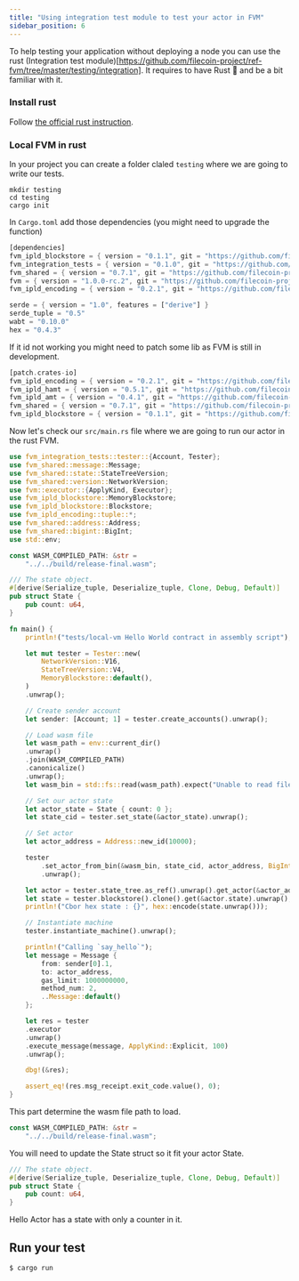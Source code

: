 ```yaml
---
title: "Using integration test module to test your actor in FVM"
sidebar_position: 6
---
```


To help testing your application without deploying a node you can use the rust (Integration test module)[https://github.com/filecoin-project/ref-fvm/tree/master/testing/integration]. It requires to have Rust 🦀 and be a bit familiar with it.

### Install rust

Follow [the official rust instruction](https://www.rust-lang.org/tools/install).

### Local FVM in rust

In your project you can create a folder claled `testing` where we are going to write our tests.

```
mkdir testing
cd testing
cargo init
```

In `Cargo.toml` add those dependencies (you might need to upgrade the function)

```rs
[dependencies]
fvm_ipld_blockstore = { version = "0.1.1", git = "https://github.com/filecoin-project/ref-fvm", branch = "experimental/fvm-m2" }
fvm_integration_tests = { version = "0.1.0", git = "https://github.com/filecoin-project/ref-fvm", branch = "experimental/fvm-m2" }
fvm_shared = { version = "0.7.1", git = "https://github.com/filecoin-project/ref-fvm", branch = "experimental/fvm-m2" }
fvm = { version = "1.0.0-rc.2", git = "https://github.com/filecoin-project/ref-fvm", branch = "experimental/fvm-m2", default-features = false }
fvm_ipld_encoding = { version = "0.2.1", git = "https://github.com/filecoin-project/ref-fvm", branch = "experimental/fvm-m2" }

serde = { version = "1.0", features = ["derive"] }
serde_tuple = "0.5"
wabt = "0.10.0"
hex = "0.4.3"
```

If it id not working you might need to patch some lib as FVM is still in development.

```rs
[patch.crates-io]
fvm_ipld_encoding = { version = "0.2.1", git = "https://github.com/filecoin-project/ref-fvm", branch = "experimental/fvm-m2" }
fvm_ipld_hamt = { version = "0.5.1", git = "https://github.com/filecoin-project/ref-fvm", branch = "experimental/fvm-m2" }
fvm_ipld_amt = { version = "0.4.1", git = "https://github.com/filecoin-project/ref-fvm", branch = "experimental/fvm-m2" }
fvm_shared = { version = "0.7.1", git = "https://github.com/filecoin-project/ref-fvm", branch = "experimental/fvm-m2" }
fvm_ipld_blockstore = { version = "0.1.1", git = "https://github.com/filecoin-project/ref-fvm", branch = "experimental/fvm-m2" }
```

Now let's check our `src/main.rs` file where we are going to run our actor in the rust FVM.

```rs
use fvm_integration_tests::tester::{Account, Tester};
use fvm_shared::message::Message;
use fvm_shared::state::StateTreeVersion;
use fvm_shared::version::NetworkVersion;
use fvm::executor::{ApplyKind, Executor};
use fvm_ipld_blockstore::MemoryBlockstore;
use fvm_ipld_blockstore::Blockstore;
use fvm_ipld_encoding::tuple::*;
use fvm_shared::address::Address;
use fvm_shared::bigint::BigInt;
use std::env;

const WASM_COMPILED_PATH: &str =
    "../../build/release-final.wasm";

/// The state object.
#[derive(Serialize_tuple, Deserialize_tuple, Clone, Debug, Default)]
pub struct State {
    pub count: u64,
}

fn main() {
    println!("tests/local-vm Hello World contract in assembly script");

    let mut tester = Tester::new(
        NetworkVersion::V16,
        StateTreeVersion::V4,
        MemoryBlockstore::default(),
    )
    .unwrap();

    // Create sender account
    let sender: [Account; 1] = tester.create_accounts().unwrap();

    // Load wasm file
    let wasm_path = env::current_dir()
    .unwrap()
    .join(WASM_COMPILED_PATH)
    .canonicalize()
    .unwrap();
    let wasm_bin = std::fs::read(wasm_path).expect("Unable to read file");

    // Set our actor state 
    let actor_state = State { count: 0 };
    let state_cid = tester.set_state(&actor_state).unwrap();

    // Set actor
    let actor_address = Address::new_id(10000);

    tester
        .set_actor_from_bin(&wasm_bin, state_cid, actor_address, BigInt::default())
        .unwrap();

    let actor = tester.state_tree.as_ref().unwrap().get_actor(&actor_address).unwrap().unwrap();
    let state = tester.blockstore().clone().get(&actor.state).unwrap();
    println!("Cbor hex state : {}", hex::encode(state.unwrap()));

    // Instantiate machine
    tester.instantiate_machine().unwrap();

    println!("Calling `say_hello`");
    let message = Message {
        from: sender[0].1,
        to: actor_address,
        gas_limit: 1000000000,
        method_num: 2,
        ..Message::default()
    };

    let res = tester
    .executor
    .unwrap()
    .execute_message(message, ApplyKind::Explicit, 100)
    .unwrap();

    dbg!(&res);

    assert_eq!(res.msg_receipt.exit_code.value(), 0);
}

```



This part determine the wasm file path to load.
```rs
const WASM_COMPILED_PATH: &str =
    "../../build/release-final.wasm";
```

You will need to update the State struct so it fit your actor State.
```rs
/// The state object.
#[derive(Serialize_tuple, Deserialize_tuple, Clone, Debug, Default)]
pub struct State {
    pub count: u64,
}
```
Hello Actor has a state with only a counter in it.


## Run your test

```
$ cargo run
```
